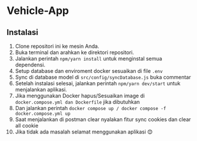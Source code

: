 # Vehicle-App

## Instalasi

1. Clone repositori ini ke mesin Anda.
2. Buka terminal dan arahkan ke direktori repositori.
3. Jalankan perintah `npm/yarn install` untuk menginstal semua dependensi.
4. Setup database dan enviroment docker sesuaikan di file `.env`
5. Sync di database model di `src/config/syncDatabase.js` buka commentar
6. Setelah instalasi selesai, jalankan perintah `npm/yarn dev/start` untuk menjalankan aplikasi.
8. Jika menggunakan Docker hapus/Sesuaikan image di `docker.compose.yml dan Dockerfile` jika dibutuhkan
9. Dan jalankan perintah `docker compose up / docker compose -f docker.compose.yml up`
10. Saat menjalankan di postman clear nyalakan fitur sync cookies dan clear all cookie 
11. Jika tidak ada masalah selamat menggunakan aplikasi 😊
